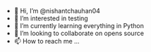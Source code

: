 - 👋 Hi, I’m @nishantchauhan04
- 👀 I’m interested in testing 
- 🌱 I’m currently learning everything in Python
- 💞️ I’m looking to collaborate on opens source
- 📫 How to reach me ...

<!---
nishantchauhan04/nishantchauhan04 is a ✨ special ✨ repository because its `README.md` (this file) appears on your GitHub profile.
You can click the Preview link to take a look at your changes.
--->
